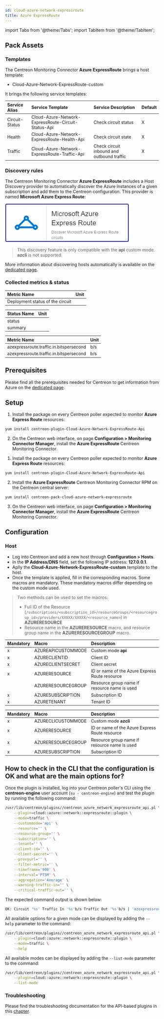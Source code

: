 ```yaml
---
id: cloud-azure-network-expressroute
title: Azure ExpressRoute
---
```

import Tabs from '@theme/Tabs';
import TabItem from '@theme/TabItem';


## Pack Assets

### Templates

The Centreon Monitoring Connector **Azure ExpressRoute** brings a host template:

* Cloud-Azure-Network-ExpressRoute-custom

It brings the following service templates:

| Service Alias  | Service Template                                    | Service Description                        | Default |
|:---------------|:----------------------------------------------------|:-------------------------------------------|:--------|
| Circuit-Status | Cloud-Azure-Network-ExpressRoute-Circuit-Status-Api | Check circuit status                       | X       |
| Health         | Cloud-Azure-Network-ExpressRoute-Health-Api         | Check circuit state                        | X       |
| Traffic        | Cloud-Azure-Network-ExpressRoute-Traffic-Api        | Check circuit inbound and outbound traffic | X       |

### Discovery rules

The Centreon Monitoring Connector **Azure ExpressRoute** includes a Host Discovery provider to
automatically discover the Azure instances of a given subscription and add them
to the Centreon configuration. This provider is named **Microsoft Azure Express Route**:

![image](../../../assets/integrations/plugin-packs/procedures/cloud-azure-network-expressroute-provider.png)

> This discovery feature is only compatible with the **api** custom mode. **azcli** is not supported.

More information about discovering hosts automatically is available on the [dedicated page](/onprem/monitoring/discovery/hosts-discovery).

### Collected metrics & status

<Tabs groupId="sync">
<TabItem value="Circuit-Status" label="Circuit-Status">

| Metric Name                         | Unit |
|:------------------------------------|:-----|
| Deployment status of the circuit    |      |

</TabItem>
<TabItem value="Health" label="Health">

| Status Name | Unit |
|:------------|------|
| status      |      |
| summary     |      |

</TabItem>
<TabItem value="Traffic" label="Traffic">

| Metric Name                             | Unit  |
|:----------------------------------------|:------|
| azexpressroute.traffic.in.bitspersecond | b/s   |
| azexpressroute.traffic.in.bitspersecond | b/s   |

</TabItem>
</Tabs>

## Prerequisites

Please find all the prerequisites needed for Centreon to get information from Azure on the [dedicated page](../getting-started/how-to-guides/azure-credential-configuration.md).

## Setup

<Tabs groupId="sync">
<TabItem value="Online License" label="Online License">

1. Install the package on every Centreon poller expected to monitor **Azure Express Route** resources:

```bash
yum install centreon-plugin-Cloud-Azure-Network-ExpressRoute-Api
```

2. On the Centreon web interface, on page **Configuration > Monitoring Connector Manager**, install the **Azure ExpressRoute** Centreon Monitoring Connector.

</TabItem>
<TabItem value="Offline License" label="Offline License">

1. Install the package on every Centreon poller expected to monitor **Azure Express Route** resources:

```bash
yum install centreon-plugin-Cloud-Azure-Network-ExpressRoute-Api
```

2. Install the **Azure ExpressRoute** Centreon Monitoring Connector RPM on the Centreon central server:

```bash
yum install centreon-pack-cloud-azure-network-expressroute
```

3. On the Centreon web interface, on page **Configuration > Monitoring Connector Manager**, install the **Azure ExpressRoute** Centreon Monitoring Connector.

</TabItem>
</Tabs>

## Configuration

### Host

* Log into Centreon and add a new host through **Configuration > Hosts**.
* In the **IP Address/DNS** field, set the following IP address: **127.0.0.1**.
* Aplly the **Cloud-Azure-Network-ExpressRoute-custom** template to the host.
* Once the template is applied, fill in the corresponding macros. Some macros are mandatory.
These mandatory macros differ depending on the custom mode used.

> Two methods can be used to set the macros:
> * Full ID of the Resource (`/subscriptions/<subscription_id>/resourceGroups/<resourcegroup_id>/providers/XXXXX/XXXXX/<resource_name>`)
in **AZURERESOURCE**
> * Resource name in the **AZURERESOURCE** macro, and resource group name in the **AZURERESOURCEGROUP** macro.

<Tabs groupId="sync">
<TabItem value="Azure Monitor API" label="Azure Monitor API">

| Mandatory   | Macro              | Description                                    |
|:------------|:-------------------|:-----------------------------------------------|
|     x       | AZUREAPICUSTOMMODE | Custom mode **api**                            |
|     x       | AZURECLIENTID      | Client ID                                      |
|     x       | AZURECLIENTSECRET  | Client secret                                  |
|     x       | AZURERESOURCE      | ID or name of the Azure Express Route resource |
|             | AZURERESOURCEGROUP | Resource group name if resource name is used   |
|     x       | AZURESUBSCRIPTION  | Subscription ID                                |
|     x       | AZURETENANT        | Tenant ID                                      |

</TabItem>
<TabItem value="Azure AZ CLI" label="Azure AZ CLI">

| Mandatory   | Macro              | Description                                    |
|:------------|:-------------------|:-----------------------------------------------|
|     x       | AZURECLICUSTOMMODE | Custom mode **azcli**                          |
|     x       | AZURERESOURCE      | ID or name of the Azure Express Route resource |
|     x       | AZURERESOURCEGROUP | Resource group name if resource name is used   |
|     x       | AZURESUBSCRIPTION  | Subscription ID                                |

</TabItem>
</Tabs>

## How to check in the CLI that the configuration is OK and what are the main options for?

Once the plugin is installed, log into your Centreon poller's CLI using the
**centreon-engine** user account (`su - centreon-engine`) and test the plugin by
running the following command:

```bash
/usr/lib/centreon/plugins//centreon_azure_network_expressroute_api.pl \
    --plugin=cloud::azure::network::expressroute::plugin \
    --mode=traffic \
    --custommode='api' \
    --resource='' \
    --resource-group='' \
    --subscription='' \
    --tenant='' \
    --client-id='' \
    --client-secret='' \
    --proxyurl='' \
    --filter-metric='' \
    --timeframe='900' \
    --interval='PT5M' \
    --aggregation='Average' \
    --warning-traffic-in='' \
    --critical-traffic-out='' \
```

The expected command output is shown below:

```bash
OK: Circuit '%s' Traffic In '%s'b/s Traffic Out '%s'b/s | 'azexpressroute.traffic.in.bitspersecond'=9000b/s;;;0; 'azexpressroute.traffic.in.bitspersecond'=9000b/s;;;0;
```

All available options for a given mode can be displayed by adding the
`--help` parameter to the command:

```bash
/usr/lib/centreon/plugins//centreon_azure_network_expressroute_api.pl \
    --plugin=cloud::azure::network::expressroute::plugin \
    --mode=traffic \
    --help
```

All available modes can be displayed by adding the `--list-mode` parameter to
the command:

```bash
/usr/lib/centreon/plugins//centreon_azure_network_expressroute_api.pl \
    --plugin=cloud::azure::network::expressroute::plugin \
    --list-mode
```

### Troubleshooting

Please find the troubleshooting documentation for the API-based plugins in
this [chapter](../getting-started/how-to-guides/troubleshooting-plugins.md#http-and-api-checks).